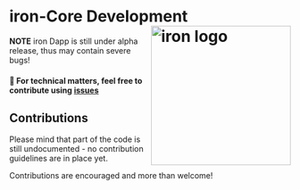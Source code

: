# iron-Core Development <img align="right" src="https://github.com/ironBankNetwork/iron-core/blob/master/iron.png" height="250px" alt="iron logo">

**NOTE** iron Dapp is still under alpha release, thus may contain severe bugs!

#### 🔧 For technical matters, feel free to contribute using [issues](https://github.com/ironBankNetwork/iron-core/issues)

## Contributions
Please mind that part of the code is still undocumented - no contribution guidelines are in place yet.

Contributions are encouraged and more than welcome!
